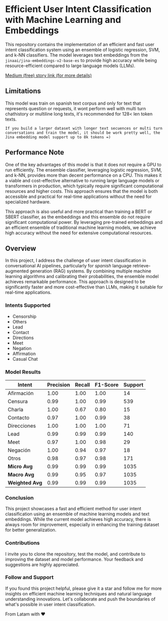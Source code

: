 # Efficient User Intent Classification with Machine Learning and Embeddings

This repository contains the implementation of an efficient and fast user intent classification system using an ensemble of logistic regression, SVM, and k-NN classifiers. The model leverages text embeddings from the `jinaai/jina-embeddings-v2-base-es` to provide high accuracy while being resource-efficient compared to large language models (LLMs).

[Medium (free) story link (for more details)](https://medium.com/@prudant/d83ef2251f1f)

## Limitations
This model was train on spanish text corpus and only for text that represents question or requests, it wont perform well with multi turn chathistory or multiline long texts, it's recommended for 128< len token texts.

`If you build a larger dataset with longer text secuences or multi turn conversations and train the model, it should be work pretty well, the Jina embedding model support up to 8k tokens =)`

## Performance Note
One of the key advantages of this model is that it does not require a GPU to run efficiently. The ensemble classifier, leveraging logistic regression, SVM, and k-NN, provides more than decent performance on a CPU. This makes it a viable and cost-effective alternative to running large language models or transformers in production, which typically require significant computational resources and higher costs. This approach ensures that the model is both accessible and practical for real-time applications without the need for specialized hardware.

This approach is also useful and more practical than training a BERT or SBERT classifier, as the embeddings and this ensemble do not require significant computational power. By leveraging pre-trained embeddings and an efficient ensemble of traditional machine learning models, we achieve high accuracy without the need for extensive computational resources.

## Overview

In this project, I address the challenge of user intent classification in conversational AI pipelines, particularly for *spanish* language retrieve-augmented generation (RAG) systems. By combining multiple machine learning algorithms and calibrating their probabilities, the ensemble model achieves remarkable performance. This approach is designed to be significantly faster and more cost-effective than LLMs, making it suitable for real-time applications.

### Intents Supported

- Censorship
- Others
- Lead
- Contact
- Directions
- Meet
- Negation
- Affirmation
- Casual Chat

### Model Results

| Intent        | Precision | Recall | F1-Score | Support |
|---------------|-----------|--------|----------|---------|
| Afirmación    | 1.00      | 1.00   | 1.00     | 14      |
| Censura       | 0.99      | 1.00   | 0.99     | 539     |
| Charla        | 1.00      | 0.67   | 0.80     | 15      |
| Contacto      | 0.97      | 1.00   | 0.99     | 38      |
| Direcciones   | 1.00      | 1.00   | 1.00     | 71      |
| Lead          | 0.99      | 0.99   | 0.99     | 140     |
| Meet          | 0.97      | 1.00   | 0.98     | 29      |
| Negación      | 1.00      | 0.94   | 0.97     | 18      |
| Otros         | 0.98      | 0.97   | 0.98     | 171     |
| **Micro Avg** | 0.99      | 0.99   | 0.99     | 1035    |
| **Macro Avg** | 0.99      | 0.95   | 0.97     | 1035    |
| **Weighted Avg** | 0.99  | 0.99   | 0.99     | 1035    |

### Conclusion
This project showcases a fast and efficient method for user intent classification using an ensemble of machine learning models and text embeddings. While the current model achieves high accuracy, there is always room for improvement, especially in enhancing the training dataset for better generalization.

### Contributions
I invite you to clone the repository, test the model, and contribute to improving the dataset and model performance. Your feedback and suggestions are highly appreciated.

### Follow and Support
If you found this project helpful, please give it a star and follow me for more insights on efficient machine learning techniques and natural language understanding innovations. Let's collaborate and push the boundaries of what's possible in user intent classification.

From Latam with ❤️
